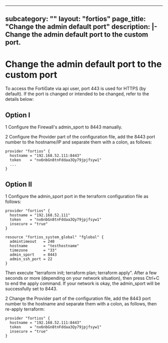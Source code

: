 
---
subcategory: ""
layout: "fortios"
page_title: "Change the admin default port"
description: |-
  Change the admin default port to the custom port.
---

# Change the admin default port to the custom port


To access the FortiGate via api user, port 443 is used for HTTPS (by default). If the port is changed or intended to be changed, refer to the details below:

## Option I
1 Configure the Firewall's admin_sport to 8443 manually.

2 Configure the Provider part of the configuration file, add the 8443 port number to the hostname/IP and separate them with a colon, as follows:

```hcl
provider "fortios" {
  hostname = "192.168.52.111:8443"
  token    = "nx6nbGn8tnFddaa3Qy79jpjfsyw1"
  ...
}
```


## Option II
1 Configure the admin_sport port in the terraform configuration file as follows:

```hcl
provider "fortios" {
  hostname = "192.168.52.111"
  token    = "nx6nbGn8tnFddaa3Qy79jpjfsyw1"
  insecure = "true"
}

resource "fortios_system_global" "fglobal" {
  admintimeout   = 240
  hostname       = "testhostname"
  timezone       = "33"
  admin_sport    = 8443
  admin_ssh_port = 22
}
```

Then execute "terraform init; terraform plan; terraform apply". After a few seconds or more (depending on your network situation), then press Ctrl+C to end the apply command. If your network is okay, the admin_sport will be successfully set to 8443.

2 Change the Provider part of the configuration file, add the 8443 port number to the hostname and separate them with a colon, as follows, then re-apply terraform:

```hcl
provider "fortios" {
  hostname = "192.168.52.111:8443"
  token    = "nx6nbGn8tnFddaa3Qy79jpjfsyw1"
  insecure = "true"
}
```
